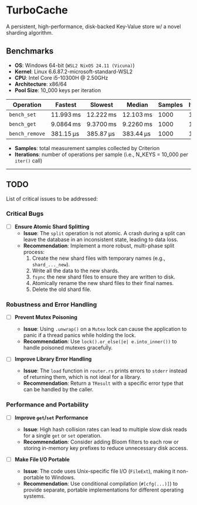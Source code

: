 # TurboCache

A persistent, high-performance, disk-backed Key-Value store w/ a novel sharding algorithm.

## Benchmarks

*   **OS**: Windows 64-bit (`WSL2 NixOS 24.11 (Vicuna)`)
*   **Kernel**: Linux 6.6.87.2-microsoft-standard-WSL2
*   **CPU**: Intel Core i5-10300H @ 2.50GHz
*   **Architecture**: x86/64
*   **Pool Size**: 10_000 keys per iteration

| Operation      | Fastest   | Slowest   | Median    | Samples | Iterations |
| -------------- | --------- | --------- | --------- | ------- | ---------- |
| `bench_set`    | 11.993 ms | 12.222 ms | 12.103 ms | 1000    | 10_000     |
| `bench_get`    | 9.0864 ms | 9.3700 ms | 9.2260 ms | 1000    | 10_000     |
| `bench_remove` | 381.15 µs | 385.87 µs | 383.44 µs | 1000    | 10_000     |

*   **Samples**: total measurement samples collected by Criterion
*   **Iterations**: number of operations per sample (i.e., N_KEYS = 10_000 per `iter()` call)

---

## TODO

List of critical issues to be addressed:

### Critical Bugs

-   [ ] **Ensure Atomic Shard Splitting**
    -   **Issue**: The `split` operation is not atomic. A crash during a split can leave the
    database in an inconsistent state, leading to data loss.
    -   **Recommendation**: Implement a more robust, multi-phase split process:
        1.  Create the new shard files with temporary names (e.g., `shard_..._new`).
        2.  Write all the data to the new shards.
        3.  `fsync` the new shard files to ensure they are written to disk.
        4.  Atomically rename the new shard files to their final names.
        5.  Delete the old shard file.

### Robustness and Error Handling

-   [ ] **Prevent Mutex Poisoning**

    -   **Issue**: Using `.unwrap()` on a `Mutex` lock can cause the application to panic if a
    thread panics while holding the lock.
    -   **Recommendation**: Use `lock().or_else(|e| e.into_inner())` to handle poisoned mutexes gracefully.

-   [ ] **Improve Library Error Handling**

    -   **Issue**: The `load` function in `router.rs` prints errors to `stderr` instead of returning them,
    which is not ideal for a library.
    -   **Recommendation**: Return a `TResult` with a specific error type that can be handled by the caller.

### Performance and Portability

-   [ ] **Improve `get`/`set` Performance**

    -   **Issue**: High hash collision rates can lead to multiple slow disk reads for a single `get` or
    `set` operation.
    -   **Recommendation**: Consider adding Bloom filters to each row or storing in-memory key prefixes
    to reduce unnecessary disk access.

-   [ ] **Make File I/O Portable**

    -   **Issue**: The code uses Unix-specific file I/O (`FileExt`), making it non-portable to Windows.
    -   **Recommendation**: Use conditional compilation (`#[cfg(...)]`) to provide separate, portable
    implementations for different operating systems.
